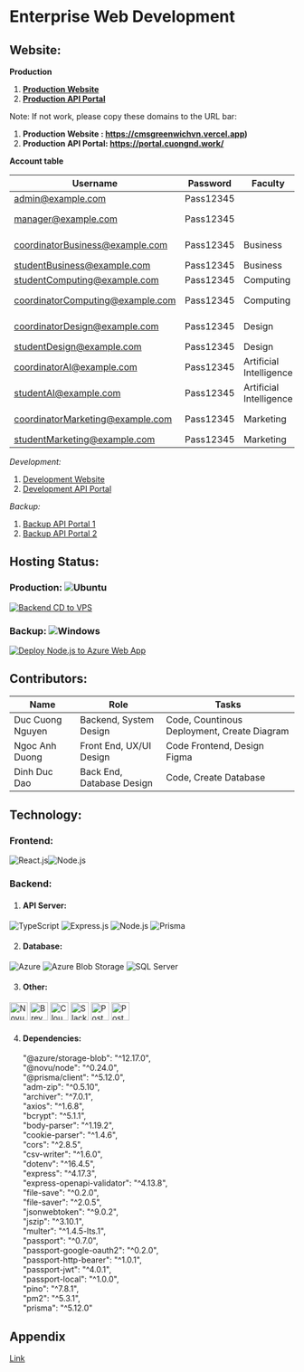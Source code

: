 # Enterprise Web Development
## Website:
**Production**
1. **[Production Website](https://cmsgreenwichvn.vercel.app)**
2. **[Production API Portal](https://portal.cuongnd.work/)**

Note: If not work, please copy these domains to the URL bar:
1. **Production Website : https://cmsgreenwichvn.vercel.app)**
2. **Production API Portal: https://portal.cuongnd.work/**

**Account table**

| Username                      | Password  | Faculty               | Role               |
|-------------------------------|-----------|-----------------------|--------------------|
| admin@example.com             | Pass12345 |                       | Admin              |
| manager@example.com           | Pass12345 |                       | Marketing Manager |
| coordinatorBusiness@example.com | Pass12345 | Business              | Marketing Coordinator |
| studentBusiness@example.com   | Pass12345 | Business              | Student            |
| studentComputing@example.com | Pass12345 | Computing             | Student            |
| coordinatorComputing@example.com | Pass12345 | Computing             | Marketing Coordinator |
| coordinatorDesign@example.com | Pass12345 | Design                | Marketing Coordinator |
| studentDesign@example.com     | Pass12345 | Design                | Student            |
| coordinatorAI@example.com     | Pass12345 | Artificial Intelligence | Marketing Coordinator |
| studentAI@example.com         | Pass12345 | Artificial Intelligence | Student            |
| coordinatorMarketing@example.com | Pass12345 | Marketing             | Marketing Coordinator |
| studentMarketing@example.com | Pass12345 | Marketing             | Student            |



*Development:*
1. [Development Website](https://wwww.cuongnd.work/)
2. [Development API Portal](https://dev-nodejs.cuongnd.work/)

*Backup:*
1. [Backup API Portal 1](https://cuongnd.onrender.com/)
2. [Backup API Portal 2](https://cuongnd.azurewebsites.net/)

## Hosting Status:
### Production: ![Ubuntu](https://img.shields.io/badge/Ubuntu-Compatible-brightgreen?style=flat-square&logo=ubuntu&logoColor=white)
[![Backend CD to VPS](https://github.com/Cuongdzwl/Enterprise_DevWeb/actions/workflows/master_cd_vps.yml/badge.svg)](https://github.com/Cuongdzwl/Enterprise_DevWeb/actions/workflows/master_cd_vps.yml)
### Backup: ![Windows](https://img.shields.io/badge/Windows-Compatible-brightgreen?style=flat-square&logo=windows&logoColor=white)
[![Deploy Node.js to Azure Web App](https://github.com/Cuongdzwl/Enterprise_DevWeb/actions/workflows/master_cuongnd.yml/badge.svg)](https://github.com/Cuongdzwl/Enterprise_DevWeb/actions/workflows/master_cuongnd.yml)

## Contributors:

| Name             | Role                      | Tasks                                       |
| ---------------- | ------------------------- | ------------------------------------------- |
| Duc Cuong Nguyen | Backend, System Design    | Code, Countinous Deployment, Create Diagram |
| Ngoc Anh Duong   | Front End, UX/UI Design   | Code Frontend, Design Figma                                  |
| Dinh Duc Dao     | Back End, Database Design | Code, Create Database                       |

## Technology:

### Frontend:
![React.js](https://img.shields.io/badge/React.js-18.x-61DAFB?style=flat-square&logo=react&logoColor=white)![Node.js](https://img.shields.io/badge/Node.js-20.x-339933?style=flat-square&logo=node.js&logoColor=white)

### Backend:

1. #### API Server:
![TypeScript](https://img.shields.io/badge/-TypeScript-3178C6?logo=typescript&logoColor=white) ![Express.js](https://img.shields.io/badge/Express.js-4.x-000000?style=flat-square&logo=express&logoColor=white) ![Node.js](https://img.shields.io/badge/Node.js-18.x-339933?style=flat-square&logo=node.js&logoColor=white) ![Prisma](https://img.shields.io/badge/-Prisma-2D3748?logo=prisma&logoColor=white)

2. #### Database:
![Azure](https://img.shields.io/badge/-Azure-0089D6?logo=microsoft-azure&logoColor=white) ![Azure Blob Storage](https://img.shields.io/badge/-Azure%20Blob%20Storage-0078D4?logo=azuredevops&logoColor=white) ![SQL Server](https://img.shields.io/badge/-SQL%20Server-CC2927?logo=microsoft-sql-server&logoColor=white)

3. #### Other:
<img src="https://assets.super.so/1e9f5a51-c4c6-4fca-b6e8-25fa0186f139/images/0f550019-16db-4a65-90d1-1bdb7d3c5f20/novu-logo-gradient-light-background2x.png" alt="Novu Logo" height="32px"/> <img src="https://corp-backend.brevo.com/wp-content/uploads/2023/04/Brevo-Logo-1.png" alt="Brevo Logo" height="32px"/> <img src="https://cf-assets.www.cloudflare.com/slt3lc6tev37/7bIgGp4hk4SFO0o3SBbOKJ/b48185dcf20c579960afad879b25ea11/CF_logo_stacked_blktype.jpg" alt="Cloudflared Logo" height="32px"/> <img src="https://upload.wikimedia.org/wikipedia/commons/thumb/b/b9/Slack_Technologies_Logo.svg/2560px-Slack_Technologies_Logo.svg.png" alt="Slack Logo" height="32px"/> <img src="https://upload.wikimedia.org/wikipedia/commons/c/c2/Postman_%28software%29.png" alt="Postman Logo" height="32px"/> <img src="https://upload.wikimedia.org/wikipedia/commons/e/e7/Visual_Paradigm_logo.png" alt="Postman Logo" height="32px"/>   

4. #### Dependencies:
    "@azure/storage-blob": "^12.17.0",<br>
    "@novu/node": "^0.24.0",<br>
    "@prisma/client": "^5.12.0",<br>
    "adm-zip": "^0.5.10",<br>
    "archiver": "^7.0.1",<br>
    "axios": "^1.6.8",<br>
    "bcrypt": "^5.1.1",<br>
    "body-parser": "^1.19.2",<br>
    "cookie-parser": "^1.4.6",<br>
    "cors": "^2.8.5",<br>
    "csv-writer": "^1.6.0",<br>
    "dotenv": "^16.4.5",<br>
    "express": "^4.17.3",<br>
    "express-openapi-validator": "^4.13.8",<br>
    "file-save": "^0.2.0",<br>
    "file-saver": "^2.0.5",<br>
    "jsonwebtoken": "^9.0.2",<br>
    "jszip": "^3.10.1",<br>
    "multer": "^1.4.5-lts.1",<br>
    "passport": "^0.7.0",<br>
    "passport-google-oauth2": "^0.2.0",<br>
    "passport-http-bearer": "^1.0.1",<br>
    "passport-jwt": "^4.0.1",<br>
    "passport-local": "^1.0.0",<br>
    "pino": "^7.8.1",<br>
    "pm2": "^5.3.1",<br>
    "prisma": "^5.12.0"<br>

## Appendix
[Link]([https://bit.ly/Enterprise_Web_Development_Group_2](https://drive.google.com/drive/u/2/folders/1Fvk0IUi0k2sgOFco6D97orARW2BQB9Dt))









